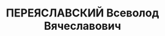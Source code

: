---
title: ПЕРЕЯСЛАВСКИЙ Всеволод Вячеславович
description: "1907 р., с. Серебрянка Курської обл. (Російська Федерація), росіянин,\
  \ із духовенства, освіта початкова. Проживав у м. Лубни Полтавської обл. Начальник\
  \ гарнізонного клубу. \n  Заарештований 4 жовтня 1937 р. Засуджений Верховним Судом\
  \ СРСР 4 січня 1938 р. за ст.ст. 54-1, 54-8, 54-11 КК УРСР до розстрілу з конфіскацією\
  \ майна. Вирок виконано 5 січня 1938 р. у м. Харків. \n  Реабілітований Верховним\
  \ Судом СРСР 1 серпня 1957 р."
---